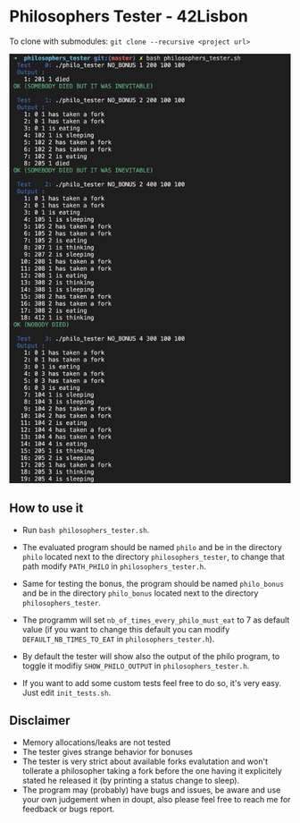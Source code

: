 # Philosophers Tester - 42Lisbon

To clone with submodules: `git clone --recursive <project url>`

![Screenshot](screenshot.png)

## How to use it

- Run `bash philosophers_tester.sh`.

- The evaluated program should be named `philo` and be in the directory `philo` located next to the directory `philosophers_tester`, to change that path modify `PATH_PHILO` in `philosophers_tester.h`.

- Same for testing the bonus, the program should be named `philo_bonus` and be in the directory `philo_bonus` located next to the directory `philosophers_tester`.

- The programm will set `nb_of_times_every_philo_must_eat` to 7 as default value (if you want to change this default you can modify `DEFAULT_NB_TIMES_TO_EAT` in `philosophers_tester.h`).

- By default the tester will show also the output of the philo program, to toggle it modifiy `SHOW_PHILO_OUTPUT` in `philosophers_tester.h`.

- If you want to add some custom tests feel free to do so, it's very easy. Just edit `init_tests.sh`.

## Disclaimer
- Memory allocations/leaks are not tested
- The tester gives strange behavior for bonuses
- The tester is very strict about available forks evalutation and won't tollerate a philosopher taking a fork before the one having it explicitely stated he released it (by printing a status change to sleep).
- The program may (probably) have bugs and issues, be aware and use your own judgement when in doupt, also please feel free to reach me for feedback or bugs report.
